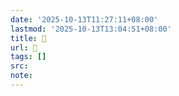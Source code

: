 ```yaml
---
date: '2025-10-13T11:27:11+08:00'
lastmod: '2025-10-13T13:04:51+08:00'
title: 󰖃
url: 󰖃
tags: []
src:
note:
---
```

